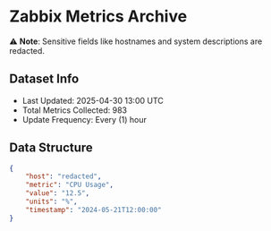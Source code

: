 # Zabbix Metrics Archive

⚠️ **Note**: Sensitive fields like hostnames and system descriptions are redacted.

## Dataset Info
- Last Updated: 2025-04-30 13:00 UTC
- Total Metrics Collected: 983
- Update Frequency: Every (1) hour

## Data Structure
```json
{
    "host": "redacted",
    "metric": "CPU Usage",
    "value": "12.5",
    "units": "%",
    "timestamp": "2024-05-21T12:00:00"
}
```
